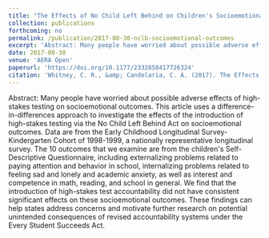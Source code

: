 ```yaml
---
title: "The Effects of No Child Left Behind on Children's Socioemotional Outcomes"
collection: publications
forthcoming: no
permalink: /publication/2017-08-30-nclb-socioemotional-outcomes
excerpt: 'Abstract: Many people have worried about possible adverse effects of high-stakes testing on socioemotional outcomes. This article uses a difference-in-differences approach to investigate the effects of the introduction of high-stakes testing via the No Child Left Behind Act on socioemotional outcomes. Data are from the Early Childhood Longitudinal Survey-Kindergarten Cohort of 1998-1999, a nationally representative longitudinal survey. The 10 outcomes that we examine are from the children&apos;s Self-Descriptive Questionnaire, including externalizing problems related to paying attention and behavior in school, internalizing problems related to feeling sad and lonely and academic anxiety, as well as interest and competence in math, reading, and school in general. We find that the introduction of high-stakes test accountability did not have consistent significant effects on these socioemotional outcomes. These findings can help states address concerns and motivate further research on potential unintended consequences of revised accountability systems under the Every Student Succeeds Act.'
date: 2017-08-30
venue: 'AERA Open'
paperurl: 'https://doi.org/10.1177/2332858417726324'
citation: 'Whitney, C. R., &amp; Candelaria, C. A. (2017). The Effects of No Child Left Behind on Children&apos;s Socioemotional Outcomes. <i>AERA Open</i>. <i>3</i>(3), 1-21.'
---
```

Abstract: Many people have worried about possible adverse effects of high-stakes testing on socioemotional outcomes. This article uses a difference-in-differences approach to investigate the effects of the introduction of high-stakes testing via the No Child Left Behind Act on socioemotional outcomes. Data are from the Early Childhood Longitudinal Survey-Kindergarten Cohort of 1998-1999, a nationally representative longitudinal survey. The 10 outcomes that we examine are from the children&apos;s Self-Descriptive Questionnaire, including externalizing problems related to paying attention and behavior in school, internalizing problems related to feeling sad and lonely and academic anxiety, as well as interest and competence in math, reading, and school in general. We find that the introduction of high-stakes test accountability did not have consistent significant effects on these socioemotional outcomes. These findings can help states address concerns and motivate further research on potential unintended consequences of revised accountability systems under the Every Student Succeeds Act.
